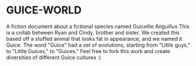 # GUICE-WORLD
A fiction document about a fictional species named Guicellie Anguillus
This is a collab between Ryan and Cindy, brother and sister. 
We created this based off a stuffed animal that looks fat in appearance, and we named it Guice. 
The word "Guice" had a set of evolutions, starting from "Little guys," to "Little Guices," to "Guices."
Feel free to fork this work and create diversities of different Guice cultures :)
